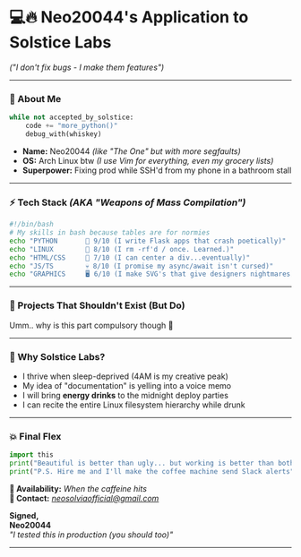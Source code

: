 # **💻🔥 Neo20044's Application to Solstice Labs**  
*("I don't fix bugs - I make them features")*  

---

### **👾 About Me**  
```python
while not accepted_by_solstice:
    code += "more_python()"
    debug_with(whiskey)
```
- **Name:** Neo20044 *(like "The One" but with more segfaults)*  
- **OS:** Arch Linux btw *(I use Vim for everything, even my grocery lists)*  
- **Superpower:** Fixing prod while SSH'd from my phone in a bathroom stall  

---

### **⚡ Tech Stack** *(AKA "Weapons of Mass Compilation")*  

```bash
#!/bin/bash
# My skills in bash because tables are for normies
echo "PYTHON       🐍 9/10 (I write Flask apps that crash poetically)"
echo "LINUX        🐧 8/10 (I rm -rf'd / once. Learned.)"
echo "HTML/CSS     🎨 7/10 (I can center a div...eventually)"
echo "JS/TS        💀 8/10 (I promise my async/await isn't cursed)"
echo "GRAPHICS     🖥️ 6/10 (I make SVG's that give designers nightmares)"
```

---

### **🚧 Projects That Shouldn't Exist (But Do)**  

Umm.. why is this part compulsory though 🤡

---

### **🤔 Why Solstice Labs?**  

- I thrive when sleep-deprived (4AM is my creative peak)  
- My idea of "documentation" is yelling into a voice memo  
- I will bring **energy drinks** to the midnight deploy parties  
- I can recite the entire Linux filesystem hierarchy while drunk  

---

### **💥 Final Flex**  
```python
import this
print("Beautiful is better than ugly... but working is better than both")
print("P.S. Hire me and I'll make the coffee machine send Slack alerts")
```

**📅 Availability:** *When the caffeine hits*  
**📧 Contact:** *neosolviaofficial@gmail.com*  

**Signed,**  
**Neo20044**  
*"I tested this in production (you should too)"*  

--- 
